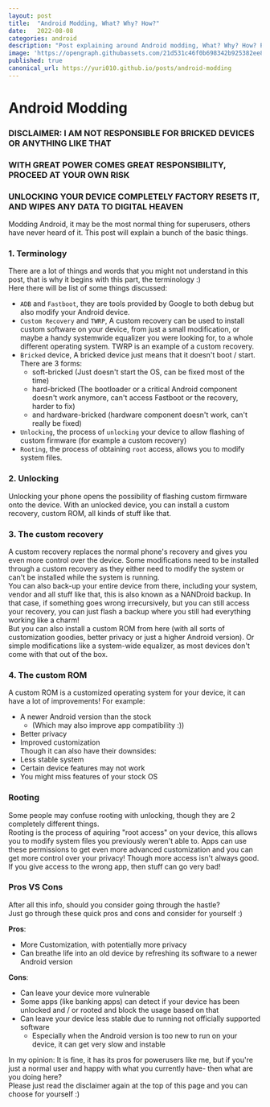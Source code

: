 ```yaml
---
layout: post
title:  "Android Modding, What? Why? How?"
date:   2022-08-08
categories: android
description: "Post explaining around Android modding, What? Why? How? Pros and Cons."
image: 'https://opengraph.githubassets.com/21d531c46f0b698342b925382ee830ea347d3964bc259f523a41185f2f3b3aa7/Yuri010/yuri010.github.io'
published: true
canonical_url: https://yuri010.github.io/posts/android-modding
---
```


<!-- THIS SITE IS LICENSED UNDER THE CIR-LICENSE. FOR MORE INFO VISIT https://github.com/Yuri010/CIR-License/
ORIGINAL CAN BE FOUND AT https://github.com/Yuri010/CIR-License/blob/main/License.md -->

# Android Modding

### DISCLAIMER: I AM NOT RESPONSIBLE FOR BRICKED DEVICES OR ANYTHING LIKE THAT
### WITH GREAT POWER COMES GREAT RESPONSIBILITY, PROCEED AT YOUR OWN RISK
### UNLOCKING YOUR DEVICE COMPLETELY FACTORY RESETS IT, AND WIPES ANY DATA TO DIGITAL HEAVEN

Modding Android, it may be the most normal thing for superusers, others have never heard of it. This post will explain a bunch of the basic things.

### 1. Terminology
There are a lot of things and words that you might not understand in this post, that is why it begins with this part, the terminology :)\
Here there will be list of some things discussed:
 - ``ADB`` and ``Fastboot``, they are tools provided by Google to both debug but also modify your Android device.
 - ``Custom Recovery`` and ``TWRP``, A custom recovery can be used to install custom software on your device, from just a small modification, or maybe a handy systemwide equalizer you were looking for, to a whole different operating system. TWRP is an example of a custom recovery.
 - ``Bricked`` device, A bricked device just means that it doesn't boot / start.\
There are 3 forms: 
   - soft-bricked (Just doesn't start the OS, can be fixed most of the time)
   - hard-bricked (The bootloader or a critical Android component doesn't work anymore, can't access Fastboot or the recovery, harder to fix)
   - and hardware-bricked (hardware component doesn't work, can't really be fixed)
 - ``Unlocking``, the process of ``unlocking`` your device to allow flashing of custom firmware (for example a custom recovery)
 - ``Rooting``, the process of obtaining ``root`` access, allows you to modify system files.

### 2. Unlocking
Unlocking your phone opens the possibility of flashing custom firmware onto the device. With an unlocked device, you can install a custom recovery, custom ROM, all kinds of stuff like that.

### 3. The custom recovery
A custom recovery replaces the normal phone's recovery and gives you even more control over the device. Some modifications need to be installed through a custom recovery as they either need to modify the system or can't be installed while the system is running.\
You can also back-up your entire device from there, including your system, vendor and all stuff like that, this is also known as a NANDroid backup. In that case, if something goes wrong irrecursively, but you can still access your recovery, you can just flash a backup where you still had everything working like a charm!\
But you can also install a custom ROM from here (with all sorts of customization goodies, better privacy or just a higher Android version).
Or simple modifications like a system-wide equalizer, as most devices don't come with that out of the box.

### 4. The custom ROM
A custom ROM is a customized operating system for your device, it can have a lot of improvements! For example:
 - A newer Android version than the stock
   - (Which may also improve app compatibility :))
 - Better privacy
 - Improved customization\
Though it can also have their downsides:
 - Less stable system
 - Certain device features may not work
 - You might miss features of your stock OS

### Rooting
Some people may confuse rooting with unlocking, though they are 2 completely different things.\
Rooting is the process of aquiring "root access" on your device, this allows you to modify system files you previously weren't able to. Apps can use these permissions to get even more advanced customization and you can get more control over your privacy!
Though more access isn't always good. If you give access to the wrong app, then stuff can go very bad!

### Pros **VS** Cons
After all this info, should you consider going through the hastle?\
Just go through these quick pros and cons and consider for yourself :)

**Pros**:
 - More Customization, with potentially more privacy
 - Can breathe life into an old device by refreshing its software to a newer Android version

**Cons**:
 - Can leave your device more vulnerable
 - Some apps (like banking apps) can detect if your device has been unlocked and / or rooted and block the usage based on that
 - Can leave your device less stable due to running not officially supported software
   - Especially when the Android version is too new to run on your device, it can get very slow and instable

In my opinion: It is fine, it has its pros for powerusers like me, but if you're just a normal user and happy with what you currently have- then what are you doing here?\
Please just read the disclaimer again at the top of this page and you can choose for yourself :)
